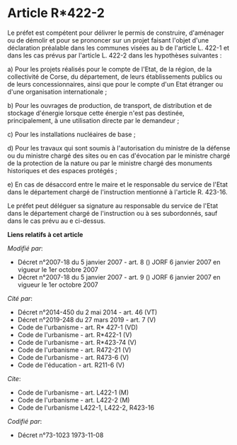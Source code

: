 # Article R*422-2

Le préfet est compétent pour délivrer le permis de construire, d'aménager ou de démolir et pour se prononcer sur un projet
faisant l'objet d'une déclaration préalable dans les communes visées au b de l'article L. 422-1 et dans les cas prévus par
l'article L. 422-2 dans les hypothèses suivantes :

a) Pour les projets réalisés pour le compte de l'Etat, de la région, de la collectivité de Corse, du département, de leurs
établissements publics ou de leurs concessionnaires, ainsi que pour le compte d'un Etat étranger ou d'une organisation
internationale ;

b) Pour les ouvrages de production, de transport, de distribution et de stockage d'énergie lorsque cette énergie n'est pas
destinée, principalement, à une utilisation directe par le demandeur ;

c) Pour les installations nucléaires de base ;

d) Pour les travaux qui sont soumis à l'autorisation du ministre de la défense ou du ministre chargé des sites ou en cas
d'évocation par le ministre chargé de la protection de la nature ou par le ministre chargé des monuments historiques et des
espaces protégés ;

e) En cas de désaccord entre le maire et le responsable du service de l'Etat dans le département chargé de l'instruction
mentionné à l'article R. 423-16.

Le préfet peut déléguer sa signature au responsable du service de l'Etat dans le département chargé de l'instruction ou à ses
subordonnés, sauf dans le cas prévu au e ci-dessus.

**Liens relatifs à cet article**

_Modifié par_:

  - Décret n°2007-18 du 5 janvier 2007 - art. 8 () JORF 6 janvier 2007 en vigueur le 1er octobre 2007
  - Décret n°2007-18 du 5 janvier 2007 - art. 9 () JORF 6 janvier 2007 en vigueur le 1er octobre 2007

_Cité par_:

  - Décret n°2014-450 du 2 mai 2014 - art. 46 (VT)
  - Décret n°2019-248 du 27 mars 2019 - art. 7 (V)
  - Code de l'urbanisme - art. R* 427-1 (VD)
  - Code de l'urbanisme - art. R*422-1 (V)
  - Code de l'urbanisme - art. R*423-74 (V)
  - Code de l'urbanisme - art. R472-21 (V)
  - Code de l'urbanisme - art. R473-6 (V)
  - Code de l'éducation - art. R211-6 (V)

_Cite_:

  - Code de l'urbanisme - art. L422-1 (M)
  - Code de l'urbanisme - art. L422-2 (M)
  - Code de l'urbanisme L422-1, L422-2, R423-16

_Codifié par_:

  - Décret n°73-1023 1973-11-08
